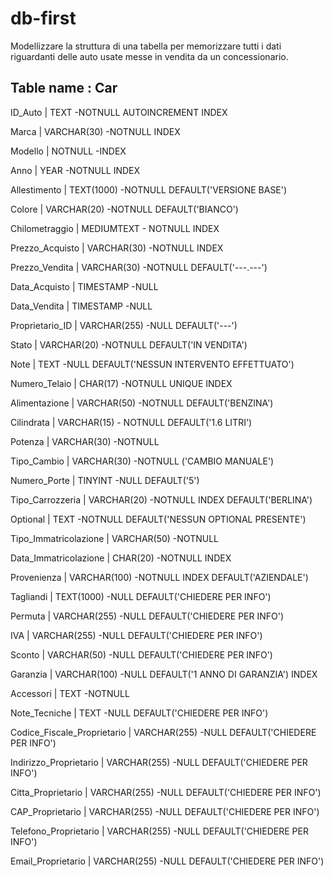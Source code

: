# db-first

Modellizzare la struttura di una tabella per memorizzare tutti i dati riguardanti delle auto usate messe in vendita da un concessionario.

## Table name : Car

<!-- Identificativo univoco dell'auto -->
ID_Auto | TEXT -NOTNULL AUTOINCREMENT INDEX
<!-- Marca del veicolo  -->
Marca | VARCHAR(30) -NOTNULL INDEX
<!-- Modello del veicolo-->
Modello | NOTNULL -INDEX
<!-- Anno di produzione del veicolo -->
Anno | YEAR -NOTNULL INDEX 
<!-- Dettagli specifici del modello -->
Allestimento | TEXT(1000) -NOTNULL DEFAULT('VERSIONE BASE')
<!-- Colore del veicolo -->
Colore | VARCHAR(20) -NOTNULL DEFAULT('BIANCO')
<!-- Chilometri percorsi -->
Chilometraggio | MEDIUMTEXT - NOTNULL INDEX
<!-- Prezzo di acquisto del veicolo -->
Prezzo_Acquisto | VARCHAR(30) -NOTNULL INDEX 
<!-- Prezzo di vendita del veicolo (se venduto) -->
Prezzo_Vendita | VARCHAR(30) -NOTNULL DEFAULT('---.---') 
<!-- Data di acquisto del veicolo -->
Data_Acquisto | TIMESTAMP -NULL
<!-- Data di vendita del veicolo (se venduto) -->
Data_Vendita | TIMESTAMP -NULL
<!-- Identificativo del proprietario -->
Proprietario_ID | VARCHAR(255) -NULL DEFAULT('---') 
<!-- Stato del veicolo-->
Stato | VARCHAR(20) -NOTNULL DEFAULT('IN VENDITA')
<!-- Note aggiuntive -->
Note | TEXT -NULL DEFAULT('NESSUN INTERVENTO EFFETTUATO') 
<!-- Numero di telaio del veicolo -->
Numero_Telaio | CHAR(17) -NOTNULL UNIQUE INDEX 
<!-- Tipo di alimentazione -->
Alimentazione | VARCHAR(50) -NOTNULL DEFAULT('BENZINA') 
<!-- Cilindrata del motore -->
Cilindrata | VARCHAR(15) - NOTNULL DEFAULT('1.6 LITRI')
<!-- Potenza del motore -->
Potenza | VARCHAR(30) -NOTNULL 
<!-- Tipo di cambio -->
Tipo_Cambio | VARCHAR(30) -NOTNULL ('CAMBIO MANUALE') 
<!-- Numero di porte del veicolo -->
Numero_Porte | TINYINT -NULL DEFAULT('5')
<!-- Tipo di carrozzeria -->
Tipo_Carrozzeria | VARCHAR(20) -NOTNULL INDEX DEFAULT('BERLINA') 
<!-- Optional presenti sul veicolo-->
Optional | TEXT -NOTNULL DEFAULT('NESSUN OPTIONAL PRESENTE') 
<!-- Tipo di immatricolazione (es. Italiana, Estera) -->
Tipo_Immatricolazione | VARCHAR(50) -NOTNULL 
<!-- Data di prima immatricolazione -->
Data_Immatricolazione | CHAR(20) -NOTNULL INDEX 
<!-- Provenienza del veicolo (es. Importazione, Aziendale) -->
Provenienza | VARCHAR(100) -NOTNULL INDEX DEFAULT('AZIENDALE') 
<!-- Informazioni sui tagliandi (data, officina, descrizione) -->
Tagliandi | TEXT(1000) -NULL DEFAULT('CHIEDERE PER INFO') 
<!-- Informazioni sulla permuta (auto data in permuta, valore) -->
Permuta | VARCHAR(255) -NULL DEFAULT('CHIEDERE PER INFO') 
<!-- Informazioni sull'IVA applicata (es. 22%, margine) -->
IVA | VARCHAR(255) -NULL DEFAULT('CHIEDERE PER INFO') 
<!-- Sconto applicato al prezzo -->
Sconto | VARCHAR(50) -NULL DEFAULT('CHIEDERE PER INFO') 
<!-- Informazioni sulla garanzia (tipo, durata) -->
Garanzia | VARCHAR(100) -NULL DEFAULT('1 ANNO DI GARANZIA') INDEX
<!-- Accessori forniti con il veicolo -->
Accessori | TEXT -NOTNULL 
<!-- Ulteriori note tecniche sul veicolo -->
Note_Tecniche | TEXT -NULL DEFAULT('CHIEDERE PER INFO')
<!-- Codice Fiscale del proprietario (se necessario per motivi fiscali) -->
Codice_Fiscale_Proprietario | VARCHAR(255) -NULL DEFAULT('CHIEDERE PER INFO') 
<!-- Indirizzo del proprietario (se necessario per motivi fiscali) -->
Indirizzo_Proprietario | VARCHAR(255) -NULL DEFAULT('CHIEDERE PER INFO') 
<!-- Città del proprietario (se necessario per motivi fiscali) -->
Citta_Proprietario | VARCHAR(255) -NULL DEFAULT('CHIEDERE PER INFO') 
<!-- CAP del proprietario (se necessario per motivi fiscali) -->
CAP_Proprietario | VARCHAR(255) -NULL DEFAULT('CHIEDERE PER INFO') 
<!-- Telefono del proprietario (se necessario per motivi fiscali) -->
Telefono_Proprietario | VARCHAR(255) -NULL DEFAULT('CHIEDERE PER INFO') 
<!-- Email del proprietario (se necessario per motivi fiscali) -->
Email_Proprietario | VARCHAR(255) -NULL DEFAULT('CHIEDERE PER INFO') 